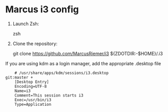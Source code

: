 Marcus i3 config
==

  1. Launch Zsh:

        zsh

  2. Clone the repository:

        git clone https://github.com/MarcusRiemer/i3 ${ZDOTDIR:-$HOME}/.i3
        
If you are using kdm as a login manager, add the appropriate .desktop file

        # /usr/share/apps/kdm/sessions/i3.desktop                                                  git:master +
        [Desktop Entry]
        Encoding=UTF-8
        Name=i3
        Comment=This session starts i3
        Exec=/usr/bin/i3
        Type=Application
